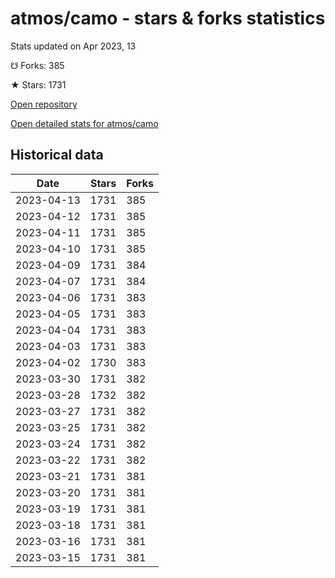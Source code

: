 # atmos/camo - stars & forks statistics

Stats updated on Apr 2023, 13

☋ Forks: 385

★ Stars: 1731

[Open repository](https://github.com/atmos/camo)

[Open detailed stats for atmos/camo](https://reviewgithub.com/rep/atmos/camo)

## Historical data
| Date | Stars | Forks |
|------|-------|-------|
| 2023-04-13 | 1731 | 385 | 
| 2023-04-12 | 1731 | 385 | 
| 2023-04-11 | 1731 | 385 | 
| 2023-04-10 | 1731 | 385 | 
| 2023-04-09 | 1731 | 384 | 
| 2023-04-07 | 1731 | 384 | 
| 2023-04-06 | 1731 | 383 | 
| 2023-04-05 | 1731 | 383 | 
| 2023-04-04 | 1731 | 383 | 
| 2023-04-03 | 1731 | 383 | 
| 2023-04-02 | 1730 | 383 | 
| 2023-03-30 | 1731 | 382 | 
| 2023-03-28 | 1732 | 382 | 
| 2023-03-27 | 1731 | 382 | 
| 2023-03-25 | 1731 | 382 | 
| 2023-03-24 | 1731 | 382 | 
| 2023-03-22 | 1731 | 382 | 
| 2023-03-21 | 1731 | 381 | 
| 2023-03-20 | 1731 | 381 | 
| 2023-03-19 | 1731 | 381 | 
| 2023-03-18 | 1731 | 381 | 
| 2023-03-16 | 1731 | 381 | 
| 2023-03-15 | 1731 | 381 | 

